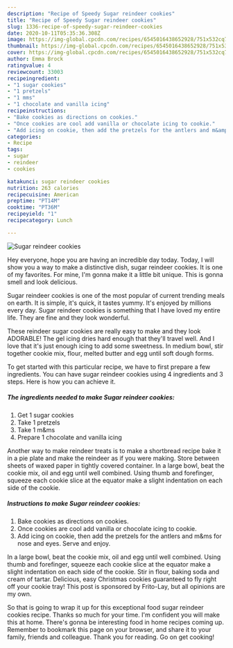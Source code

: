 ```yaml
---
description: "Recipe of Speedy Sugar reindeer cookies"
title: "Recipe of Speedy Sugar reindeer cookies"
slug: 1336-recipe-of-speedy-sugar-reindeer-cookies
date: 2020-10-11T05:35:36.308Z
image: https://img-global.cpcdn.com/recipes/6545016438652928/751x532cq70/sugar-reindeer-cookies-recipe-main-photo.jpg
thumbnail: https://img-global.cpcdn.com/recipes/6545016438652928/751x532cq70/sugar-reindeer-cookies-recipe-main-photo.jpg
cover: https://img-global.cpcdn.com/recipes/6545016438652928/751x532cq70/sugar-reindeer-cookies-recipe-main-photo.jpg
author: Emma Brock
ratingvalue: 4
reviewcount: 33003
recipeingredient:
- "1 sugar cookies"
- "1 pretzels"
- "1 mms"
- "1 chocolate and vanilla icing"
recipeinstructions:
- "Bake cookies as directions on cookies."
- "Once cookies are cool add vanilla or chocolate icing to cookie."
- "Add icing on cookie, then add the pretzels for the antlers and m&amp;ms for nose and eyes. Serve and enjoy."
categories:
- Recipe
tags:
- sugar
- reindeer
- cookies

katakunci: sugar reindeer cookies 
nutrition: 263 calories
recipecuisine: American
preptime: "PT14M"
cooktime: "PT36M"
recipeyield: "1"
recipecategory: Lunch

---
```



![Sugar reindeer cookies](https://img-global.cpcdn.com/recipes/6545016438652928/751x532cq70/sugar-reindeer-cookies-recipe-main-photo.jpg)

Hey everyone, hope you are having an incredible day today. Today, I will show you a way to make a distinctive dish, sugar reindeer cookies. It is one of my favorites. For mine, I'm gonna make it a little bit unique. This is gonna smell and look delicious.

Sugar reindeer cookies is one of the most popular of current trending meals on earth. It is simple, it's quick, it tastes yummy. It's enjoyed by millions every day. Sugar reindeer cookies is something that I have loved my entire life. They are fine and they look wonderful.

These reindeer sugar cookies are really easy to make and they look ADORABLE! The gel icing dries hard enough that they&#39;ll travel well. And I love that it&#39;s just enough icing to add some sweetness. In medium bowl, stir together cookie mix, flour, melted butter and egg until soft dough forms.


To get started with this particular recipe, we have to first prepare a few ingredients. You can have sugar reindeer cookies using 4 ingredients and 3 steps. Here is how you can achieve it.

<!--inarticleads1-->

##### The ingredients needed to make Sugar reindeer cookies:

1. Get 1 sugar cookies
1. Take 1 pretzels
1. Take 1 m&amp;ms
1. Prepare 1 chocolate and vanilla icing


Another way to make reindeer treats is to make a shortbread recipe bake it in a pie plate and make the reindeer as if you were making. Store between sheets of waxed paper in tightly covered container. In a large bowl, beat the cookie mix, oil and egg until well combined. Using thumb and forefinger, squeeze each cookie slice at the equator make a slight indentation on each side of the cookie. 

<!--inarticleads2-->

##### Instructions to make Sugar reindeer cookies:

1. Bake cookies as directions on cookies.
1. Once cookies are cool add vanilla or chocolate icing to cookie.
1. Add icing on cookie, then add the pretzels for the antlers and m&amp;ms for nose and eyes. Serve and enjoy.


In a large bowl, beat the cookie mix, oil and egg until well combined. Using thumb and forefinger, squeeze each cookie slice at the equator make a slight indentation on each side of the cookie. Stir in flour, baking soda and cream of tartar. Delicious, easy Christmas cookies guaranteed to fly right off your cookie tray! This post is sponsored by Frito-Lay, but all opinions are my own. 

So that is going to wrap it up for this exceptional food sugar reindeer cookies recipe. Thanks so much for your time. I'm confident you will make this at home. There's gonna be interesting food in home recipes coming up. Remember to bookmark this page on your browser, and share it to your family, friends and colleague. Thank you for reading. Go on get cooking!
